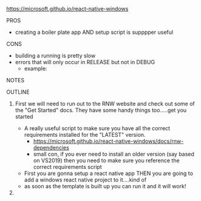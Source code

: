 https://microsoft.github.io/react-native-windows

PROS
- creating a boiler plate app AND setup script is supppper useful

CONS
- building a running is pretty slow 
- errors that will only occur in RELEASE but not in DEBUG
    - example: 

NOTES

OUTLINE

1. First we will need to run out to the RNW website and check out some of the "Get Started" docs. They have some handy things too.....get you started
    - A really useful script to make sure you have all the correct requirements installed for the "LATEST" version.
        - https://microsoft.github.io/react-native-windows/docs/rnw-dependencies
        - small con, if you ever need to install an older version (say based on VS2019) then you need to make sure you reference the correct requirements script
    - First you are gonna setup a react native app THEN you are going to add a windows react native project to it....kind of 
    - as soon as the template is built up you can run it and it will work!

2. 